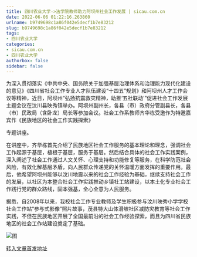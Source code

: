 ```yaml
---
title: 四川农业大学->法学院教师助力阿坝州社会工作发展 | sicau.com.cn
date: 2022-06-06 01:22:16.263860
urlname: b9749698c1a86f042e5decf1b7e83212
slug: b9749698c1a86f042e5decf1b7e83212
tags: 
- 四川农业大学
categories:
- sicau.com.cn
- 四川农业大学
authorbox: false
sidebar: false
---
```

为深入贯彻落实《中共中央、国务院关于加强基层治理体系和治理能力现代化建设的意见》《四川省社会工作专业人才队伍建设“十四五”规划》和阿坝州人才工作会议等精神，近日，阿坝州“弘扬抗震救灾精神，助推‘五社联动’”促进社会工作发展主题会议在汶川县映秀镇举办。阿坝州副州长，各县（市）政府分管副县长，各县（市）民政局（含卧龙）局长等参加会议。社会工作系教师齐华栋受邀作为特邀嘉宾作《民族地区的社会工作实践探索》
<!--more-->
专题讲座。

在讲座中，齐华栋首先介绍了民族地区社会工作服务的基本理论和理念，强调社会工作起源于基层，植根于基层，服务于基层。然后结合具体的社会工作实践案例，深入阐述了社会工作通过人文关怀、心理支持和功能修复等服务，在科学防范社会风险，有效化解基层矛盾，向人民群众传递党的关怀温暖方面发挥的重要作用。最后，他希望阿坝州能够以汶川地震以来的社会工作经验为基础，继续支持社会工作的发展，以社区为本整合社会工作实践推动乡镇社工站建设，以本土化专业社会工作践行党的群众路线，固本强基，全心全意为人民服务。

据悉，自2008年以来，我校社会工作专业教师及学生积极参与汶川映秀小学学校社会工作站“参与式影像”照片故事，茂县特大山体滑坡社区减防灾教育等社会工作实践，不但在民族地区开展了全国最前沿的社会工作经验探索，而且为四川省民族地区的社会工作站建设奠定了基础。

![图](https://news.sicau.edu.cn/__local/5/16/2A/E99C3538F7784B96B44BDC9DA21_1B8141BF_1B6BF.jpg)

[转入文章首发地址](https://news.sicau.edu.cn/info/1078/68163.htm)
